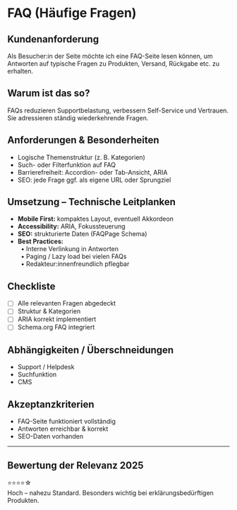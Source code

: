 # FAQ (Häufige Fragen)

## Kundenanforderung  
Als Besucher:in der Seite möchte ich eine FAQ-Seite lesen können, um Antworten auf typische Fragen zu Produkten, Versand, Rückgabe etc. zu erhalten.

## Warum ist das so?  
FAQs reduzieren Supportbelastung, verbessern Self-Service und Vertrauen. Sie adressieren ständig wiederkehrende Fragen.

## Anforderungen & Besonderheiten  
- Logische Themenstruktur (z. B. Kategorien)  
- Such- oder Filterfunktion auf FAQ  
- Barrierefreiheit: Accordion- oder Tab-Ansicht, ARIA  
- SEO: jede Frage ggf. als eigene URL oder Sprungziel  

## Umsetzung – Technische Leitplanken  
- **Mobile First:** kompaktes Layout, eventuell Akkordeon  
- **Accessibility:** ARIA, Fokussteuerung  
- **SEO:** strukturierte Daten (FAQPage Schema)  
- **Best Practices:**  
 • Interne Verlinkung in Antworten  
 • Paging / Lazy load bei vielen FAQs  
 • Redakteur:innenfreundlich pflegbar  

## Checkliste  
- [ ] Alle relevanten Fragen abgedeckt  
- [ ] Struktur & Kategorien  
- [ ] ARIA korrekt implementiert  
- [ ] Schema.org FAQ integriert  

## Abhängigkeiten / Überschneidungen  
- Support / Helpdesk  
- Suchfunktion  
- CMS  

## Akzeptanzkriterien  
- FAQ-Seite funktioniert vollständig  
- Antworten erreichbar & korrekt  
- SEO-Daten vorhanden  

---

## Bewertung der Relevanz 2025  
⭐⭐⭐⭐☆  
Hoch – nahezu Standard. Besonders wichtig bei erklärungsbedürftigen Produkten.  

